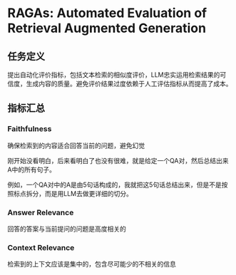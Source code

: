 # RAGAs: Automated Evaluation of Retrieval Augmented Generation


## 任务定义

提出自动化评价指标，包括文本检索的相似度评价，LLM忠实运用检索结果的可信度，生成内容的质量。避免评价结果过度依赖于人工评估指标从而提高了成本。

## 指标汇总


### Faithfulness


确保检索到的内容适合回答当前的问题，避免幻觉


刚开始没看明白，后来看明白了也没有很难，就是给定一个QA对，然后总结出来A中的所有句子。

例如，一个QA对中的A是由5句话构成的，我就把这5句话总结出来，但是不是按照标点拆分，而是用LLM去做更详细的切分。


### Answer Relevance


回答的答案与当前提问的问题是高度相关的


### Context Relevance

检索到的上下文应该是集中的，包含尽可能少的不相关的信息